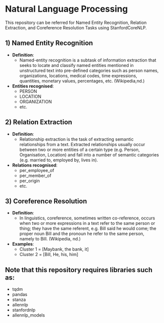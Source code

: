 # Natural Language Processing
This repository can be referred for Named Entity Recognition, Relation Extraction, and Coreference Resolution Tasks using StanfordCoreNLP.

## 1) Named Entity Recognition
- <b>Definition</b>: 
  - Named-entity recognition is a subtask of information extraction that seeks to locate and classify named entities mentioned in unstructured text into pre-defined categories such as person names, organizations, locations, medical codes, time expressions, quantities, monetary values, percentages, etc. (Wikipedia,nd.)
- <b>Entities recognised</b>:
  - PERSON
  - LOCATION
  - ORGANIZATION
  - etc.
  
 ## 2) Relation Extraction
 - <b>Definition</b>:
   - Relationship extraction is the task of extracting semantic relationships from a text. Extracted relationships usually occur between two or more entities of a certain type (e.g. Person, Organisation, Location) and fall into a number of semantic categories (e.g. married to, employed by, lives in).
- <b>Relations recognised</b>:
  - per_employee_of
  - per_member_of
  - per_origin
  - etc.
  
 ## 3) Coreference Resolution 
 - <b>Definition</b>:
   - In linguistics, coreference, sometimes written co-reference, occurs when two or more expressions in a text refer to the same person or thing; they have the same referent, e.g. Bill said he would come; the proper noun Bill and the pronoun he refer to the same person, namely to Bill. (Wikipedia, nd.)
 - <b>Examples</b>:
   - Cluster 1 = [Maybank, the bank, it] 
   - Cluster 2 = [Bill, He, his, him]

## Note that this repository requires libraries such as:
- tqdm
- pandas
- stanza
- allennlp
- stanfordnlp
- allennlp_models
